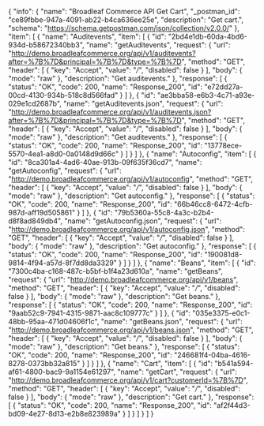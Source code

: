 {
  "info": {
    "name": "Broadleaf Commerce API Get Cart",
    "_postman_id": "ce89fbbe-947a-4091-ab22-b4ca636ee25e",
    "description": "Get cart.",
    "schema": "https://schema.getpostman.com/json/collection/v2.0.0/"
  },
  "item": [
    {
      "name": "Auditevents",
      "item": [
        {
          "id": "2bd4e1db-60da-4bd6-934d-b58672340bb3",
          "name": "getAuditevents",
          "request": {
            "url": "http://demo.broadleafcommerce.org/api/v1/auditevents?after=%7B%7D&principal=%7B%7D&type=%7B%7D",
            "method": "GET",
            "header": [
              {
                "key": "Accept",
                "value": "*/*",
                "disabled": false
              }
            ],
            "body": {
              "mode": "raw"
            },
            "description": "Get auditevents."
          },
          "response": [
            {
              "status": "OK",
              "code": 200,
              "name": "Response_200",
              "id": "e72dd27a-00cd-4130-934b-518c8d566fad"
            }
          ]
        },
        {
          "id": "ae3bba58-e6b3-4c71-a93e-029e1cd2687b",
          "name": "getAuditevents.json",
          "request": {
            "url": "http://demo.broadleafcommerce.org/api/v1/auditevents.json?after=%7B%7D&principal=%7B%7D&type=%7B%7D",
            "method": "GET",
            "header": [
              {
                "key": "Accept",
                "value": "*/*",
                "disabled": false
              }
            ],
            "body": {
              "mode": "raw"
            },
            "description": "Get auditevents."
          },
          "response": [
            {
              "status": "OK",
              "code": 200,
              "name": "Response_200",
              "id": "13778ece-5570-4ea1-a8d0-0a0148d9d66c"
            }
          ]
        }
      ]
    },
    {
      "name": "Autoconfig",
      "item": [
        {
          "id": "8ca301a4-4ad6-40ae-913b-09f635f36cd7",
          "name": "getAutoconfig",
          "request": {
            "url": "http://demo.broadleafcommerce.org/api/v1/autoconfig",
            "method": "GET",
            "header": [
              {
                "key": "Accept",
                "value": "*/*",
                "disabled": false
              }
            ],
            "body": {
              "mode": "raw"
            },
            "description": "Get autoconfig."
          },
          "response": [
            {
              "status": "OK",
              "code": 200,
              "name": "Response_200",
              "id": "66b46cc8-6472-4cfb-987d-aff19d505861"
            }
          ]
        },
        {
          "id": "79b5360a-55c8-4a3c-b2b4-d8f8ad849db4",
          "name": "getAutoconfig.json",
          "request": {
            "url": "http://demo.broadleafcommerce.org/api/v1/autoconfig.json",
            "method": "GET",
            "header": [
              {
                "key": "Accept",
                "value": "*/*",
                "disabled": false
              }
            ],
            "body": {
              "mode": "raw"
            },
            "description": "Get autoconfig."
          },
          "response": [
            {
              "status": "OK",
              "code": 200,
              "name": "Response_200",
              "id": "190081d8-9814-4f94-a57d-8f7dd8da3329"
            }
          ]
        }
      ]
    },
    {
      "name": "Beans",
      "item": [
        {
          "id": "7300c4ba-c168-487c-b5bf-b1f4a23d610a",
          "name": "getBeans",
          "request": {
            "url": "http://demo.broadleafcommerce.org/api/v1/beans",
            "method": "GET",
            "header": [
              {
                "key": "Accept",
                "value": "*/*",
                "disabled": false
              }
            ],
            "body": {
              "mode": "raw"
            },
            "description": "Get beans."
          },
          "response": [
            {
              "status": "OK",
              "code": 200,
              "name": "Response_200",
              "id": "9aab52c9-7941-4315-9871-aac8c109777c"
            }
          ]
        },
        {
          "id": "035e3375-e0c1-48bb-95aa-471d04606f1c",
          "name": "getBeans.json",
          "request": {
            "url": "http://demo.broadleafcommerce.org/api/v1/beans.json",
            "method": "GET",
            "header": [
              {
                "key": "Accept",
                "value": "*/*",
                "disabled": false
              }
            ],
            "body": {
              "mode": "raw"
            },
            "description": "Get beans."
          },
          "response": [
            {
              "status": "OK",
              "code": 200,
              "name": "Response_200",
              "id": "246681f4-04ba-4616-8278-0373bb32a815"
            }
          ]
        }
      ]
    },
    {
      "name": "Cart",
      "item": [
        {
          "id": "b541a594-af61-4800-bac9-9a1154e61297",
          "name": "getCart",
          "request": {
            "url": "http://demo.broadleafcommerce.org/api/v1/cart?customerId=%7B%7D",
            "method": "GET",
            "header": [
              {
                "key": "Accept",
                "value": "*/*",
                "disabled": false
              }
            ],
            "body": {
              "mode": "raw"
            },
            "description": "Get cart."
          },
          "response": [
            {
              "status": "OK",
              "code": 200,
              "name": "Response_200",
              "id": "af2f44d3-bd09-4e27-8d13-e2b8e823989a"
            }
          ]
        }
      ]
    }
  ]
}